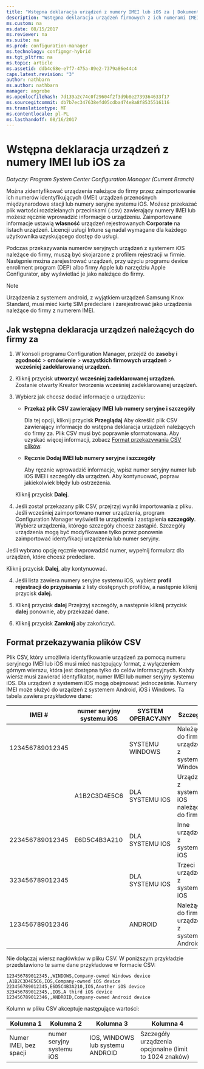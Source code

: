 ```yaml
---
title: "Wstępna deklaracja urządzeń z numery IMEI lub iOS za | Dokumentacja firmy Microsoft"
description: "Wstępna deklaracja urządzeń firmowych z ich numerami IMEI lub iOS za."
ms.custom: na
ms.date: 08/15/2017
ms.reviewer: na
ms.suite: na
ms.prod: configuration-manager
ms.technology: configmgr-hybrid
ms.tgt_pltfrm: na
ms.topic: article
ms.assetid: ddb4c68e-e7f7-475a-89e2-7379a86e44c4
caps.latest.revision: "3"
author: nathbarn
ms.author: nathbarn
manager: angrobe
ms.openlocfilehash: 7d139a2c74c0f29604f2f3d9b8e2739364633f17
ms.sourcegitcommit: db7b7ec347638efd05cdba474e8a8f8535516116
ms.translationtype: MT
ms.contentlocale: pl-PL
ms.lasthandoff: 08/16/2017
---
```

# <a name="predeclare-devices-with-imei-or-ios-serial-numbers"></a>Wstępna deklaracja urządzeń z numery IMEI lub iOS za

*Dotyczy: Program System Center Configuration Manager (Current Branch)*

Można zidentyfikować urządzenia należące do firmy przez zaimportowanie ich numerów identyfikujących (IMEI) urządzeń przenośnych międzynarodowe stacji lub numery seryjne systemu iOS. Możesz przekazać plik wartości rozdzielanych przecinkami (.csv) zawierający numery IMEI lub możesz ręcznie wprowadzić informacje o urządzeniu.  Zaimportowane informacje ustawią **własność** urządzeń rejestrowanych **Corporate** na listach urządzeń. Licencji usługi Intune są nadal wymagane dla każdego użytkownika uzyskującego dostęp do usługi.  

Podczas przekazywania numerów seryjnych urządzeń z systemem iOS należące do firmy, muszą być skojarzone z profilem rejestracji w firmie. Następnie można zarejestrować urządzeń, przy użyciu programu device enrollment program (DEP) albo firmy Apple lub narzędziu Apple Configurator, aby wyświetlać je jako należące do firmy.

>[!NOTE]
>Urządzenia z systemem android, z wyjątkiem urządzeń Samsung Knox Standard, musi mieć kartę SIM predeclare i zarejestrować jako urządzenia należące do firmy z numerem IMEI.

## <a name="how-to-predeclare-corporate-owned-devices"></a>Jak wstępna deklaracja urządzeń należących do firmy za

1.  W konsoli programu Configuration Manager, przejdź do **zasoby i zgodność** > **omówienie** > **wszystkich firmowych urządzeń** > **wcześniej zadeklarowanej urządzeń**.

2.  Kliknij przycisk **utworzyć wcześniej zadeklarowanej urządzeń**. Zostanie otwarty Kreator tworzenia wcześniej zadeklarowanej urządzeń.

3.  Wybierz jak chcesz dodać informacje o urządzeniu:

     -  **Przekaż plik CSV zawierający IMEI lub numery seryjne i szczegóły**

        Dla tej opcji, kliknij przycisk **Przeglądaj** Aby określić plik CSV zawierający informacje do wstępna deklaracja urządzeń należących do firmy za. Plik CSV musi być poprawnie sformatowana. Aby uzyskać więcej informacji, zobacz [Format przekazywania CSV plików](#format-for-uploading-csv-files).

     -  **Ręcznie Dodaj IMEI lub numery seryjne i szczegóły**

        Aby ręcznie wprowadzić informacje, wpisz numer seryjny numer lub iOS IMEI i szczegóły dla urządzeń. Aby kontynuować, popraw jakiekolwiek błędy lub ostrzeżenia.

    Kliknij przycisk **Dalej**.

4. Jeśli został przekazany plik CSV, przejrzyj wyniki importowania z pliku. Jeśli wcześniej zaimportowano numer urządzenia, program Configuration Manager wyświetli te urządzenia i zastąpienia **szczegóły**. Wybierz urządzenia, którego szczegóły chcesz zastąpić. Szczegóły urządzenia mogą być modyfikowane tylko przez ponownie zaimportować identyfikacji urządzenia lub numer seryjny.

  Jeśli wybrano opcję ręcznie wprowadzić numer, wypełnij formularz dla urządzeń, które chcesz predeclare.

  Kliknij przycisk **Dalej**, aby kontynuować.

4. Jeśli lista zawiera numery seryjne systemu iOS, wybierz **profil rejestracji do przypisania** z listy dostępnych profilów, a następnie kliknij przycisk **dalej**.

5. Kliknij przycisk **dalej** Przejrzyj szczegóły, a następnie kliknij przycisk **dalej** ponownie, aby przekazać dane.

6. Kliknij przycisk **Zamknij** aby zakończyć.

## <a name="format-for-uploading-csv-files"></a>Format przekazywania plików CSV

Plik CSV, który umożliwia identyfikowanie urządzeń za pomocą numeru seryjnego IMEI lub iOS musi mieć następujący format, z wyłączeniem górnym wierszu, która jest dostępna tylko do celów informacyjnych. Każdy wiersz musi zawierać identyfikator, numer IMEI lub numer seryjny systemu iOS. Dla urządzeń z systemem iOS mogą obejmować jednocześnie. Numery IMEI może służyć do urządzeń z systemem Android, iOS i Windows. Ta tabela zawiera przykładowe dane:

| IMEI #  | numer seryjny systemu iOS  | SYSTEM OPERACYJNY | Szczegóły |
|------------ |---------------|-----|-----|
| 123456789012345    |   | SYSTEMU WINDOWS | Należące do firmy urządzenia z systemem Windows|
|   | A1B2C3D4E5C6 | DLA SYSTEMU IOS |  Urządzenia z systemem iOS należące do firmy|
| 223456789012345 | E6D5C4B3A210 |   DLA SYSTEMU IOS |  Inne urządzenie z systemem iOS|
| 323456789012345 |        |   DLA SYSTEMU IOS |    Trzeci urządzenia z systemem iOS|
| 123456789012346 |         |   ANDROID |   Należące do firmy urządzenia z systemem Android|

Nie dołączaj wiersz nagłówków w pliku CSV. W poniższym przykładzie przedstawiono te same dane przykładowe w formacie CSV:

```
123456789012345,,WINDOWS,Company-owned Windows device
,A1B2C3D4E5C6,IOS,Company-owned iOS device
223456789012345,E6D5C4B3A210,IOS,Another iOS device
323456789012345,,IOS,A third iOS device
123456789012346,,ANDROID,Company-owned Android device
```

Kolumn w pliku CSV akceptuje następujące wartości:

| Kolumna 1 | Kolumna 2 | Kolumna 3 | Kolumna 4 |
|---|---|---|---|
|Numer IMEI, bez spacji | numer seryjny systemu iOS | IOS, WINDOWS lub systemu ANDROID | Szczegóły urządzenia opcjonalne (limit to 1024 znaków) |
